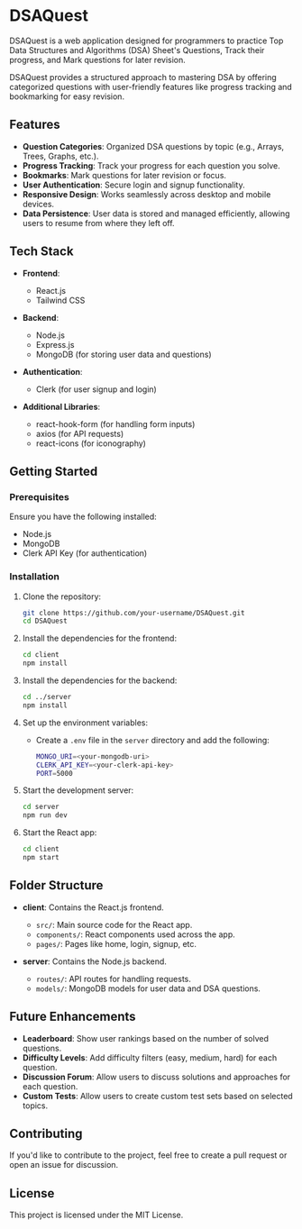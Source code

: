 # DSAQuest

DSAQuest is a web application designed for programmers to practice Top Data Structures and Algorithms (DSA) Sheet's Questions, Track their progress, and Mark questions for later revision. 

DSAQuest provides a structured approach to mastering DSA by offering categorized questions with user-friendly features like progress tracking and bookmarking for easy revision.

## Features

- **Question Categories**: Organized DSA questions by topic (e.g., Arrays, Trees, Graphs, etc.).
- **Progress Tracking**: Track your progress for each question you solve.
- **Bookmarks**: Mark questions for later revision or focus.
- **User Authentication**: Secure login and signup functionality.
- **Responsive Design**: Works seamlessly across desktop and mobile devices.
- **Data Persistence**: User data is stored and managed efficiently, allowing users to resume from where they left off.

## Tech Stack

- **Frontend**:
  - React.js
  - Tailwind CSS

- **Backend**:
  - Node.js
  - Express.js
  - MongoDB (for storing user data and questions)

- **Authentication**:
  - Clerk (for user signup and login)

- **Additional Libraries**:
  - react-hook-form (for handling form inputs)
  - axios (for API requests)
  - react-icons (for iconography)

## Getting Started

### Prerequisites
Ensure you have the following installed:
- Node.js
- MongoDB
- Clerk API Key (for authentication)

### Installation

1. Clone the repository:
    ```bash
    git clone https://github.com/your-username/DSAQuest.git
    cd DSAQuest
    ```

2. Install the dependencies for the frontend:
    ```bash
    cd client
    npm install
    ```

3. Install the dependencies for the backend:
    ```bash
    cd ../server
    npm install
    ```

4. Set up the environment variables:
    - Create a `.env` file in the `server` directory and add the following:
      ```bash
      MONGO_URI=<your-mongodb-uri>
      CLERK_API_KEY=<your-clerk-api-key>
      PORT=5000
      ```

5. Start the development server:
    ```bash
    cd server
    npm run dev
    ```

6. Start the React app:
    ```bash
    cd client
    npm start
    ```

## Folder Structure

- **client**: Contains the React.js frontend.
  - `src/`: Main source code for the React app.
  - `components/`: React components used across the app.
  - `pages/`: Pages like home, login, signup, etc.
  
- **server**: Contains the Node.js backend.
  - `routes/`: API routes for handling requests.
  - `models/`: MongoDB models for user data and DSA questions.

## Future Enhancements

- **Leaderboard**: Show user rankings based on the number of solved questions.
- **Difficulty Levels**: Add difficulty filters (easy, medium, hard) for each question.
- **Discussion Forum**: Allow users to discuss solutions and approaches for each question.
- **Custom Tests**: Allow users to create custom test sets based on selected topics.

## Contributing

If you'd like to contribute to the project, feel free to create a pull request or open an issue for discussion.

## License

This project is licensed under the MIT License.
